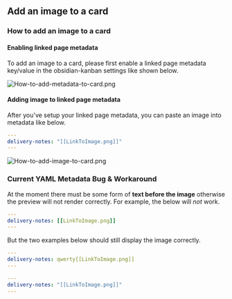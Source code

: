 ## Add an image to a card
### How to add an image to a card
#### Enabling linked page metadata
To add an image to a card, please first enable a linked page metadata key/value in the obsidian-kanban settings like shown below.

<img alt="How-to-add-metadata-to-card.png" srcset="/obsidian-kanban/Assets/How-to-add-image-to-card.png 2x">

#### Adding image to linked page metadata

After you've setup your linked page metadata, you can paste an image into metadata like below.

```yaml
---
delivery-notes: "[[LinkToImage.png]]"
---
```


<img alt="How-to-add-image-to-card.png" srcset="/obsidian-kanban/Assets/How-to-add-image-to-card.png 2x">



### Current YAML Metadata Bug & Workaround
At the moment there must be some form of **text before the image** otherwise the preview will not render correctly. For example, the below will *not* work.

```yaml
---
delivery-notes: [[LinkToImage.png]]
---
```

But the two examples below should still display the image correctly.

```yaml
---
delivery-notes: qwerty[[LinkToImage.png]]
---
```

```yaml
---
delivery-notes: "[[LinkToImage.png]]"
---
```
